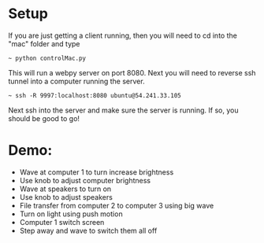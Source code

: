 # Setup

If you are just getting a client running, then you will need to cd into the "mac" folder and type

    ~ python controlMac.py

This will run a webpy server on port 8080. Next you will need to reverse ssh tunnel into a
computer running the server.

    ~ ssh -R 9997:localhost:8080 ubuntu@54.241.33.105

Next ssh into the server and make sure the server is running. If so, you should be good to go!

# Demo:

* Wave at computer 1 to turn increase brightness
* Use knob to adjust computer brightness
* Wave at speakers to turn on
* Use knob to adjust speakers
* File transfer from computer 2 to computer 3 using big wave
* Turn on light using push motion
* Computer 1 switch  screen
* Step away and wave to switch them all off
